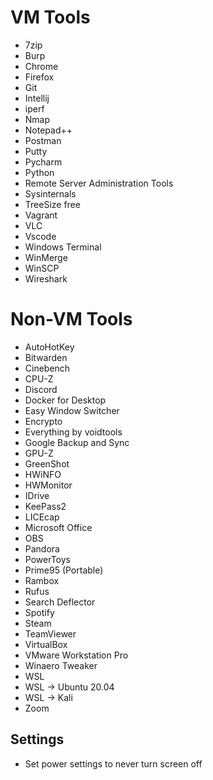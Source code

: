 # VM Tools
- 7zip
- Burp
- Chrome
- Firefox
- Git
- Intellij
- iperf
- Nmap
- Notepad++
- Postman
- Putty
- Pycharm
- Python
- Remote Server Administration Tools
- Sysinternals
- TreeSize free
- Vagrant
- VLC
- Vscode
- Windows Terminal
- WinMerge
- WinSCP
- Wireshark

# Non-VM Tools
- AutoHotKey
- Bitwarden
- Cinebench
- CPU-Z
- Discord
- Docker for Desktop
- Easy Window Switcher
- Encrypto
- Everything by voidtools
- Google Backup and Sync
- GPU-Z
- GreenShot
- HWiNFO
- HWMonitor
- IDrive
- KeePass2
- LICEcap
- Microsoft Office
- OBS
- Pandora
- PowerToys
- Prime95 (Portable)
- Rambox
- Rufus
- Search Deflector
- Spotify
- Steam
- TeamViewer
- VirtualBox
- VMware Workstation Pro
- Winaero Tweaker
- WSL
- WSL -> Ubuntu 20.04
- WSL -> Kali
- Zoom

## Settings
- Set power settings to never turn screen off
